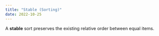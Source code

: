 ```yaml
---
title: "Stable (Sorting)"
date: 2022-10-25
---
```


A **stable** sort preserves the existing relative order between equal items.